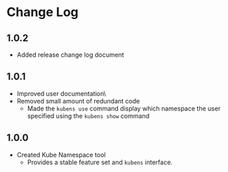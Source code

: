 # Change Log
## 1.0.2
- Added release change log document

## 1.0.1
- Improved user documentation\
- Removed small amount of redundant code
    - Made the `kubens use` command display which namespace the user specified using the `kubens show` command

## 1.0.0
- Created Kube Namespace tool
    - Provides a stable feature set and `kubens` interface.
